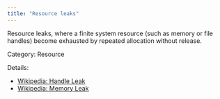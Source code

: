 ```yaml
---
title: "Resource leaks"
---
```


Resource leaks, where a finite system resource (such as memory or file handles)
become exhausted by repeated allocation without release.

Category: Resource

Details: 

* [Wikipedia: Handle Leak](https://en.wikipedia.org/wiki/Handle_leak)
* [Wikipedia: Memory Leak](https://en.wikipedia.org/wiki/Memory_leak)
